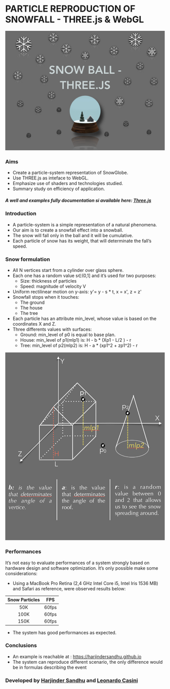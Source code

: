 

# PARTICLE REPRODUCTION OF SNOWFALL - THREE.js & WebGL
 ![picture alt](./images/first.png)

### Aims
* Create a particle-system representation of SnowGlobe. 
* Use THREE.js as inteface to WebGL.
* Emphasize use of shaders and technologies studied. 
* Summary study on efficiency of application.

##### A well and examples fully documentation si available here: [Three.js](https://threejs.org)

### Introduction 
* A particle-system is a simple representation of a natural phenomena. 
* Our aim is to create a snowfall effect into a snowball.
* The snow will fall only in the ball and it will be cumulative.
* Each particle of snow has its weight, that will determinate the fall’s speed.


### Snow formulation
* All N vertices start from a cylinder over glass sphere.
* Each one has a random value s∈(0,1] and it’s used for two purposes:
  * Size: thickness of particles
  * Speed: magnitude of  velocity V
* Uniform rectilinear motion on y-axis: y'= y - s * t, x = x', z = z'
* Snowfall stops when it touches:
  * The ground
  * The house
  * The tree
* Each particle has an attribute min_level, whose value is based on the coordinates X and Z.
* Three differents values with surfaces:
  * Ground: min_level of p0 is equal to base plan.
  * House: min_level of p1(mlp1) is: H - b *  (Xp1 - L/2 ) - r
  * Tree: min_level of p2(mlp2) is: H - a *  (xp1^2 + zp1^2) - r
  
 ![picture alt](./images/snowformulation.jpg)


### Performances

It’s not easy to evaluate performances of a system strongly based on hardware design and software optimization. It’s only possible make some considerations:
* Using a MacBook Pro Retina (2,4 GHz Intel Core i5, Intel Iris 1536 MB) and Safari as reference, were observed results below:

| Snow Particles | FPS          |
|:--------------:|:------------:|
| 50K            | 60fps        |
| 100K           | 60fps        |
| 150K           | 60fps        |     

* The system has good performances as expected. 

### Conclusions

* An example is reachable at : https://harjindersandhu.github.io
* The system can reproduce different scenario, the only difference would be in formulas describing the event

### Developed by [Harjinder Sandhu](https://github.com/harjindersandhu/) and [Leonardo Casini](https://github.com/leonardocasini)




























